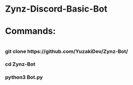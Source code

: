 # Zynz-Discord-Basic-Bot
<h1>Commands:<h1>
<h3>git clone https://github.com/YuzakiDev/Zynz-Bot/<h3>
<h3>cd Zynz-Bot<h3>
<h3>python3 Bot.py<h3>
